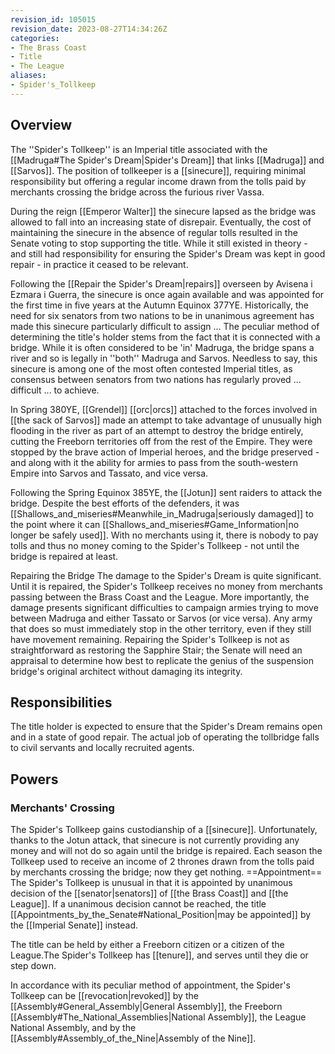 ```yaml
---
revision_id: 105015
revision_date: 2023-08-27T14:34:26Z
categories:
- The Brass Coast
- Title
- The League
aliases:
- Spider's_Tollkeep
---
```


## Overview
The ''Spider's Tollkeep'' is an Imperial title associated with the [[Madruga#The Spider's Dream|Spider's Dream]] that links [[Madruga]] and [[Sarvos]]. The position of tollkeeper is a [[sinecure]], requiring minimal responsibility but offering a regular income drawn from the tolls paid by merchants crossing the bridge across the furious river Vassa.

During the reign [[Emperor Walter]] the sinecure lapsed as the bridge was allowed to fall into an increasing state of disrepair. Eventually, the cost of maintaining the sinecure in the absence of regular tolls resulted in the Senate voting to stop supporting the title. While it still existed in theory - and still had responsibility for ensuring the Spider's Dream was kept in good repair - in practice it ceased to be relevant.

Following the [[Repair the Spider's Dream|repairs]] overseen by Avisena i Ezmara i Guerra, the sinecure is once again available and was appointed for the first time in five years at the Autumn Equinox 377YE. Historically, the need for six senators from two nations to be in unanimous agreement has made this sinecure particularly difficult to assign ... The peculiar method of determining the title's holder stems from the fact that it is connected with a bridge. While it is often considered to be 'in' Madruga, the bridge spans a river and so is legally in ''both'' Madruga and Sarvos. Needless to say, this sinecure is among one of the most often contested Imperial titles, as consensus between senators from two nations has regularly proved ... difficult ... to achieve.

In Spring 380YE, [[Grendel]] [[orc|orcs]] attached to the forces involved in [[the sack of Sarvos]] made an attempt to take advantage of unusually high flooding in the river as part of an attempt to destroy the bridge entirely, cutting the Freeborn territories off from the rest of the Empire. They were stopped by the brave action of Imperial heroes, and the bridge preserved - and along with it the ability for armies to pass from the south-western Empire into Sarvos and Tassato, and vice versa.

Following the Spring Equinox 385YE, the [[Jotun]] sent raiders to attack the bridge. Despite the best efforts of the defenders, it was [[Shallows_and_miseries#Meanwhile_in_Madruga|seriously damaged]] to the point where it can [[Shallows_and_miseries#Game_Information|no longer be safely used]]. With no merchants using it, there is nobody to pay tolls and thus no money coming to the Spider's Tollkeep - not until the bridge is repaired at least. 

Repairing the Bridge
The damage to the Spider's Dream is quite significant. Until it is repaired, the Spider's Tollkeep receives no money from merchants passing between the Brass Coast and the League. More importantly, the damage presents significant difficulties to campaign armies trying to move between Madruga and either Tassato or Sarvos (or vice versa). Any army that does so must immediately stop in the other territory, even if they still have movement remaining. Repairing the Spider's Tollkeep is not as straightforward as restoring the Sapphire Stair; the Senate will need an appraisal to determine how best to replicate the genius of the suspension bridge's original architect without damaging its integrity.
## Responsibilities
The title holder is expected to ensure that the Spider's Dream remains open and in a state of good repair. The actual job of operating the tollbridge falls to civil servants and locally recruited agents.

## Powers
### Merchants' Crossing
The Spider's Tollkeep gains custodianship of a [[sinecure]]. Unfortunately, thanks to the Jotun attack, that sinecure is not currently providing any money and will not do so again until the bridge is repaired. Each season the Tollkeep used to  receive an income of 2 thrones drawn from the tolls paid by merchants crossing the bridge; now they get nothing.
==Appointment== 
The Spider's Tollkeep is unusual in that it is appointed by unanimous decision of the [[senator|senators]] of [[the Brass Coast]] and [[the League]]. If a unanimous decision cannot be reached, the title [[Appointments_by_the_Senate#National_Position|may be appointed]] by the [[Imperial Senate]] instead. 

The title can be held by either a Freeborn citizen or a citizen of the League.The Spider's Tollkeep has [[tenure]], and serves until they die or step down.

In accordance with its peculiar method of appointment, the Spider's Tollkeep can be [[revocation|revoked]] by the [[Assembly#General_Assembly|General Assembly]], the Freeborn [[Assembly#The_National_Assemblies|National Assembly]], the League National Assembly, and by the [[Assembly#Assembly_of_the_Nine|Assembly of the Nine]]. 




